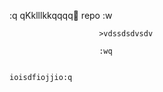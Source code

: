 :q
    qKklllkkqqqq repo
    :w


                        >vdssdsdvsdv

                        :wq


    ioisdfiojjio:q

